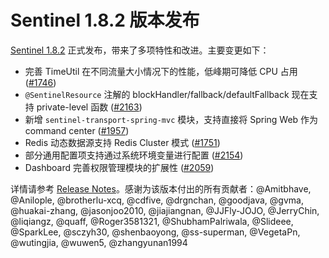 # Sentinel 1.8.2 版本发布

[Sentinel 1.8.2](https://github.com/alibaba/Sentinel/releases/tag/1.8.2) 正式发布，带来了多项特性和改进。主要变更如下：

- 完善 TimeUtil 在不同流量大小情况下的性能，低峰期可降低 CPU 占用 ([#1746](https://github.com/alibaba/Sentinel/pull/1746))
- `@SentinelResource` 注解的 blockHandler/fallback/defaultFallback 现在支持 private-level 函数 ([#2163](https://github.com/alibaba/Sentinel/pull/2163))
- 新增 `sentinel-transport-spring-mvc` 模块，支持直接将 Spring Web 作为 command center ([#1957](https://github.com/alibaba/Sentinel/pull/1957))
- Redis 动态数据源支持 Redis Cluster 模式 ([#1751](https://github.com/alibaba/Sentinel/pull/1751))
- 部分通用配置项支持通过系统环境变量进行配置 ([#2154](https://github.com/alibaba/Sentinel/pull/2154))
- Dashboard 完善权限管理模块的扩展性 ([#2059](https://github.com/alibaba/Sentinel/pull/2059))


详情请参考 [Release Notes](https://github.com/alibaba/Sentinel/releases/tag/1.8.2)。感谢为该版本付出的所有贡献者：@Amitbhave, @Anilople, @brotherlu-xcq, @cdfive, @drgnchan, @goodjava, @gvma, @huakai-zhang, @jasonjoo2010, @jiajiangnan, @JJFly-JOJO, @JerryChin, @liqiangz, @quaff, @Roger3581321, @ShubhamPalriwala, @Slideee, @SparkLee, @sczyh30, @shenbaoyong, @ss-superman, @VegetaPn, @wutingjia, @wuwen5, @zhangyunan1994
